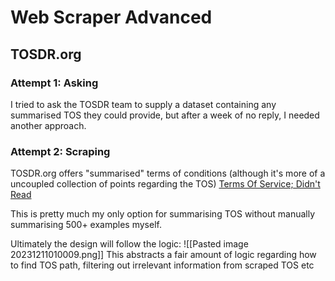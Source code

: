 # Web Scraper Advanced

## TOSDR.org
### Attempt 1: Asking
I tried to ask the TOSDR team to supply a dataset containing any summarised TOS they could provide, but after a week of no reply, I needed another approach.

### Attempt 2: Scraping
TOSDR.org offers "summarised" terms of conditions (although it's more of a uncoupled collection of points regarding the TOS)
[Terms Of Service; Didn't Read](https://edit.tosdr.org/documents)

This is pretty much my only option for summarising TOS without manually summarising 500+ examples myself.

Ultimately the design will follow the logic:
![[Pasted image 20231211010009.png]]
This abstracts a fair amount of logic regarding how to find TOS path, filtering out irrelevant information from scraped TOS etc



